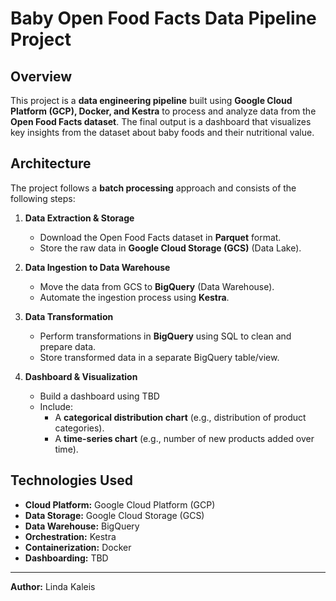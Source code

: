 # Baby Open Food Facts Data Pipeline Project

## Overview
This project is a **data engineering pipeline** built using **Google Cloud Platform (GCP), Docker, and Kestra** to process and analyze data from the **Open Food Facts dataset**. The final output is a dashboard that visualizes key insights from the dataset about baby foods and their nutritional value.

## Architecture
The project follows a **batch processing** approach and consists of the following steps:

1. **Data Extraction & Storage**
   - Download the Open Food Facts dataset in **Parquet** format.
   - Store the raw data in **Google Cloud Storage (GCS)** (Data Lake).

2. **Data Ingestion to Data Warehouse**
   - Move the data from GCS to **BigQuery** (Data Warehouse).
   - Automate the ingestion process using **Kestra**.

3. **Data Transformation**
   - Perform transformations in **BigQuery** using SQL to clean and prepare data.
   - Store transformed data in a separate BigQuery table/view.

4. **Dashboard & Visualization**
   - Build a dashboard using TBD
   - Include:
     - A **categorical distribution chart** (e.g., distribution of product categories).
     - A **time-series chart** (e.g., number of new products added over time).

## Technologies Used
- **Cloud Platform:** Google Cloud Platform (GCP)
- **Data Storage:** Google Cloud Storage (GCS)
- **Data Warehouse:** BigQuery
- **Orchestration:** Kestra
- **Containerization:** Docker
- **Dashboarding:** TBD

---
**Author:** Linda Kaleis

